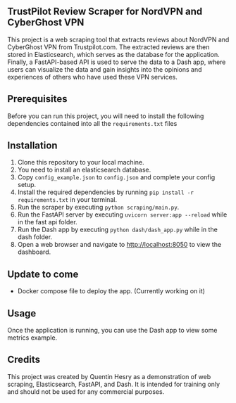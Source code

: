 ## TrustPilot Review Scraper for NordVPN and CyberGhost VPN

This project is a web scraping tool that extracts reviews about NordVPN and CyberGhost VPN from Trustpilot.com. The extracted reviews are then stored in Elasticsearch, which serves as the database for the application. Finally, a FastAPI-based API is used to serve the data to a Dash app, where users can visualize the data and gain insights into the opinions and experiences of others who have used these VPN services.

## Prerequisites

Before you can run this project, you will need to install the following dependencies contained into all the `requirements.txt` files

## Installation

1. Clone this repository to your local machine.
2. You need to install an elasticsearch database.
3. Copy `config_example.json` to `config.json` and complete your config setup.
4. Install the required dependencies by running `pip install -r requirements.txt` in your terminal.
5. Run the scraper by executing `python scraping/main.py`.
6. Run the FastAPI server by executing `uvicorn server:app --reload` while in the fast api folder.
7. Run the Dash app by executing `python dash/dash_app.py` while in the dash folder.
8. Open a web browser and navigate to [http://localhost:8050](http://localhost:8050) to view the dashboard.

## Update to come

- Docker compose file to deploy the app. (Currently working on it)

## Usage

Once the application is running, you can use the Dash app to view some metrics example.

## Credits

This project was created by Quentin Hesry as a demonstration of web scraping, Elasticsearch, FastAPI, and Dash. 
It is intended for training only and should not be used for any commercial purposes.

